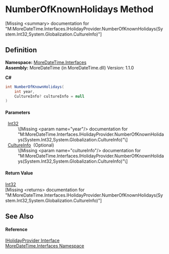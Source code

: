 # NumberOfKnownHolidays Method


\[Missing &lt;summary&gt; documentation for "M:MoreDateTime.Interfaces.IHolidayProvider.NumberOfKnownHolidays(System.Int32,System.Globalization.CultureInfo)"\]



## Definition
**Namespace:** <a href="N_MoreDateTime_Interfaces.md">MoreDateTime.Interfaces</a>  
**Assembly:** MoreDateTime (in MoreDateTime.dll) Version: 1.1.0

**C#**
``` C#
int NumberOfKnownHolidays(
	int year,
	CultureInfo? cultureInfo = null
)
```



#### Parameters
<dl><dt>  <a href="https://learn.microsoft.com/dotnet/api/system.int32" target="_blank" rel="noopener noreferrer">Int32</a></dt><dd>\[Missing &lt;param name="year"/&gt; documentation for "M:MoreDateTime.Interfaces.IHolidayProvider.NumberOfKnownHolidays(System.Int32,System.Globalization.CultureInfo)"\]</dd><dt>  <a href="https://learn.microsoft.com/dotnet/api/system.globalization.cultureinfo" target="_blank" rel="noopener noreferrer">CultureInfo</a>  (Optional)</dt><dd>\[Missing &lt;param name="cultureInfo"/&gt; documentation for "M:MoreDateTime.Interfaces.IHolidayProvider.NumberOfKnownHolidays(System.Int32,System.Globalization.CultureInfo)"\]</dd></dl>

#### Return Value
<a href="https://learn.microsoft.com/dotnet/api/system.int32" target="_blank" rel="noopener noreferrer">Int32</a>  
\[Missing &lt;returns&gt; documentation for "M:MoreDateTime.Interfaces.IHolidayProvider.NumberOfKnownHolidays(System.Int32,System.Globalization.CultureInfo)"\]

## See Also


#### Reference
<a href="T_MoreDateTime_Interfaces_IHolidayProvider.md">IHolidayProvider Interface</a>  
<a href="N_MoreDateTime_Interfaces.md">MoreDateTime.Interfaces Namespace</a>  
